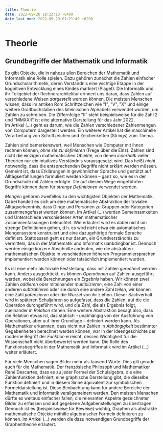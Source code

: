 ```yaml
---
title: Theorie
date: 2022-09-28 19:23:13 -0400
date_last_mod: 2022-09-29 01:21:49 +0200
---
```

# Theorie

## Grundbegriffe der Mathematik und Informatik
Es gibt Objekte, die in nahezu allen Bereichen der Mathematik und Informatik eine Rolle spielen.
Dazu gehören zunächst die Zahlen einfacher Grundschularithmetik, deren Verständnis eine wichtige Etappe in der kognitiven Entwicklung eines Kindes markiert (Piaget).
Die Informatik und ihr Teilgebiet der Rechnerarchitektur erinnert uns daran, dass Zahlen auf verschiedene Weisen *dargestellt* werden können.
Die meisten Menschen wissen, dass im antiken Rom Schriftzeichen wie "I", "V", "X" und einige weitere Großbuchstaben des lateinischen Alphabets verwendet wurden, um Zahlen zu schreiben.
Die Ziffernfolge "II" steht beispielsweise für die Zahl 2 und "MMXXII" ist eine alternative Darstellung für das Jahr 2022.  
Im Artikel (...) geht es darum, wie die Zahlen verschiedener Zahlenmengen von Computern dargestellt werden.
Ein weiterer Artikel hat die maschinelle Verarbeitung von Schriftzeichen und Zeichenketten (Strings) zum Thema.

Zahlen sind bemerkenswert, weil Menschen wie Computer mit ihnen rechnen können, *ohne sie zu definieren* (Frege über die Eins).
Zahlen sind nicht die einzigen mathematischen Objekte, von denen *innerhalb* vieler Theorien nur ein intuitives Verständnis vorausgesetzt wird.
Das heißt *nicht* notwendig, dass die entsprechenden Begriffe nicht erklärt werden müssen.
Gemeint ist, dass Erklärungen in gewöhnlicher Sprache und gestützt auf Alltagserfahrungen formuliert werden können – ganz so, wie es in der Grundschule mit Zahlen erfolgte.
Die auf diesem Wege eingeführten Begriffe können dann für *strenge Definitionen* verwendet werden.

*Mengen* gehören zweifellos zu den wichtigsten Objekten der Mathematik.
Dabei handelt es sich um eine mathematische Abstraktion der trivialen Alltagserkenntnis, dass Dinge und Personen zu Gruppen oder Kategorien zusammengefasst werden können.
Im Artikel (...) werden Gemeinsamkeiten und Unterschiede verschiedener Arten mathematischer Zusammenfassungen beleuchtet.
Wie erläutert wird es dabei nicht um strenge Definitionen gehen, d.h. es wird nicht etwa ein axiomatisches Mengensystem konstruiert und eine dazugehörige formale Sprache definiert.
Stattdessen geht es nur darum, ein Grundverständnis zu vermitteln, das in der Mathematik und Informatik uanbdingbar ist.
Dennoch werden einige kürzere Abschnitte andeuten, wie die abstrakten mathematischen Objekte in verschiedenen höheren Programmiersprachen implementiert werden können oder tatsächlich implementiert wurden.

Es ist eine mehr als triviale Feststellung, dass mit Zahlen *gerechnet* werden kann.
Anders ausgedrückt, es können *Operationen* auf Zahlen ausgeführt werden, wobei die Berechnungen ein *Ergebnis* haben.
Wir können zwei Zahlen *addieren* oder miteinander *multiplizieren*, eine Zahl von einer anderen *subtrahieren* oder sie durch eine andere Zahl *teilen*, wir können eine Zahl *potenzieren* oder die *Wurzel* von ihr ziehen.
Dieser Sachverhalt wird in späteren Schuljahren so aufgefasst, dass die Zahlen, auf die die Operation durchgeführt wird, und die Zahl, die als Ergebnis folgt, zueinander in *Relation* stehen.
Eine weitere Abstraktion besagt also, dass die Relation etwas ist, das statisch – unabhängig von der Ausführung von Operationen, aber auf ihrer Grundlage – definiert werden kann.
Als Mathematiker erkannten, dass nicht nur Zahlen in *Abhängigkeit* bestimmter Gegebenheiten berechnet werden können, war in der Ideengeschichte der moderne Begriff der *Funktion* erreicht, dessen Wichtigkeit für die Wissenschaft nicht überbewertet werden kann.
Die Rolle des Funktionsbegriffes in der Mathematik und Informatik wird im Artikel (...) weiter erläutert.

Für viele Menschen sagen Bilder mehr als tausend Worte.
Dies gilt gerade auch für die Mathematik.
Der französische Philosoph und Mathematiker René Descartes, dass es zu jeder Formel der Schulalgebra, die eine Zahlenfunktion definiert, eine graphische Darstellung gibt, die dieselbe Funktion definiert und in diesem Sinne äquivalent zur symbolischen Formeldarstellung ist.
Diese Beobachtung kann für andere Bereiche der Mathematik und Informatik verallgemeinert werden.
Den meisten Menschen dürfte es weitaus einfacher fallen, die relevanten Aspekte gezeichneter Bilder zu erfassen und auf gegebene Aufgabenstellungen zu übertragen.
Dennoch ist es (beispielsweise für Beweise) wichtig, Graphen als abstrakte mathematische Objekte mithilfe algebraischer Formeln definieren zu können.
Im Artikel (...) werden die dazu notwendigen Grundbegriffe der Graphentheorie erläutert.
